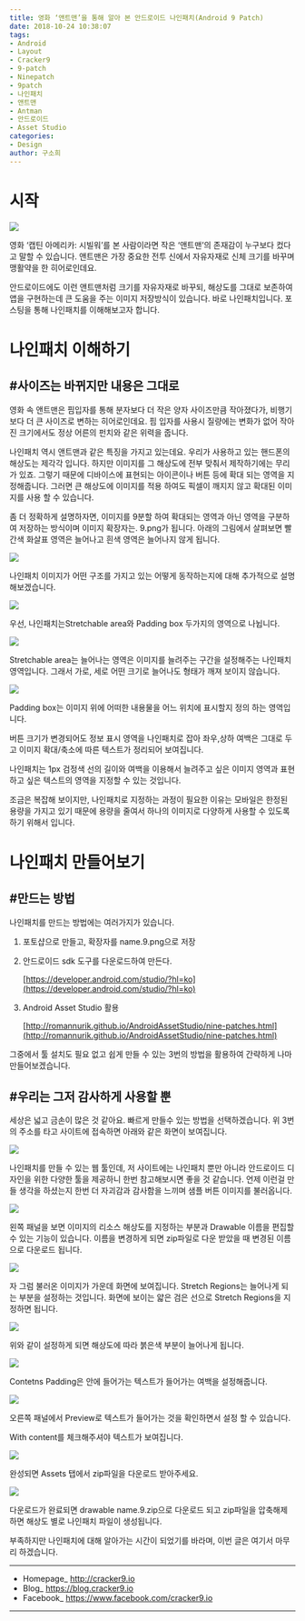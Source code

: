 ```yaml
---
title: 영화 ‘앤트맨’을 통해 알아 본 안드로이드 나인패치(Android 9 Patch)
date: 2018-10-24 10:38:07
tags:
- Android
- Layout
- Cracker9
- 9-patch
- Ninepatch
- 9patch
- 나인패치
- 앤트맨
- Antman
- 안드로이드
- Asset Studio
categories:
- Design
author: 구소희
---
```


# **시작**

![](/img/9patch/1.gif)

영화 ‘캡틴 아메리카: 시빌워’를 본 사람이라면 작은 ‘앤트맨’의 존재감이 누구보다 컸다고 말할 수 있습니다. 앤트맨은 가장 중요한 전투 신에서 자유자재로 신체 크기를 바꾸며 맹활약을 한 히어로인데요.

안드로이드에도 이런 앤트맨처럼 크기를 자유자재로 바꾸되, 해상도를 그대로 보존하여 앱을 구현하는데 큰 도움을 주는 이미지 저장방식이 있습니다. 바로 나인패치입니다. 포스팅을 통해 나인패치를 이해해보고자 합니다.

# **나인패치 이해하기**

## **#사이즈는 바뀌지만 내용은 그대로**

영화 속 앤트맨은 핌입자를 통해 분자보다 더 작은 양자 사이즈만큼 작아졌다가, 비행기보다 더 큰 사이즈로 변하는 히어로인데요. 핌 입자를 사용시 질량에는 변화가 없어 작아진 크기에서도 정상 어른의 펀치와 같은 위력을 줍니다.

나인패치 역시 앤트맨과 같은 특징을 가지고 있는데요. 우리가 사용하고 있는 핸드폰의 해상도는 제각각 입니다. 하지만 이미지를 그 해상도에 전부 맞춰서 제작하기에는 무리가 있죠. 그렇기 때문에 디바이스에 표현되는 아이콘이나 버튼 등에 확대 되는 영역을 지정해줍니다. 그러면 큰 해상도에 이미지를 적용 하여도 픽셀이 깨지지 않고 확대된 이미지를 사용 할 수 있습니다.

좀 더 정확하게 설명하자면, 이미지를 9분할 하여 확대되는 영역과 아닌 영역을 구분하여 저장하는 방식이며 이미지 확장자는. 9.png가 됩니다. 아래의 그림에서 살펴보면 빨간색 화살표 영역은 늘어나고 흰색 영역은 늘어나지 않게 됩니다.

![](/img/9patch/2.png)

나인패치 이미지가 어떤 구조를 가지고 있는 어떻게 동작하는지에 대해 추가적으로 설명해보겠습니다.

![](/img/9patch/3.jpg)

우선, 나인패치는Stretchable area와 Padding box 두가지의 영역으로 나뉩니다.

![](/img/9patch/4.jpg)

Stretchable area는 늘어나는 영역은 이미지를 늘려주는 구간을 설정해주는 나인패치 영역입니다. 그래서 가로, 세로 어떤 크기로 늘어나도 형태가 깨져 보이지 않습니다.

![](/img/9patch/5.jpg)

Padding box는 이미지 위에 어떠한 내용물을 어느 위치에 표시할지 정의 하는 영역입니다.

버튼 크기가 변경되어도 정보 표시 영역을 나인패치로 잡아 좌우,상하 여백은 그대로 두고 이미지 확대/축소에 따른 텍스트가 정리되어 보여집니다.

나인패치는 1px 검정색 선의 길이와 여백을 이용해서 늘려주고 싶은 이미지 영역과 표현하고 싶은 텍스트의 영역을 지정할 수 있는 것입니다.

조금은 복잡해 보이지만, 나인패치로 지정하는 과정이 필요한 이유는 모바일은 한정된 용량을 가지고 있기 때문에 용량을 줄여서 하나의 이미지로 다양하게 사용할 수 있도록 하기 위해서 입니다.

# **나인패치 만들어보기**

## **#만드는 방법**

나인패치를 만드는 방법에는 여러가지가 있습니다.

1. 포토샵으로 만들고, 확장자를 name.9.png으로 저장
2. 안드로이드 sdk 도구를 다운로드하여 만든다.

    [https://developer.android.com/studio/?hl=ko](https://developer.android.com/studio/?hl=ko) 

3. Android Asset Studio 활용

    [http://romannurik.github.io/AndroidAssetStudio/nine-patches.html](http://romannurik.github.io/AndroidAssetStudio/nine-patches.html)

그중에서 툴 설치도 필요 없고 쉽게 만들 수 있는 3번의 방법을 활용하여 간략하게 나마 만들어보겠습니다.

## **#우리는 그저 감사하게 사용할 뿐**

세상은 넓고 금손이 많은 것 같아요. 빠르게 만들수 있는 방법을 선택하겠습니다. 위 3번의 주소를 타고 사이트에 접속하면 아래와 같은 화면이 보여집니다.

![](/img/9patch/6.png)

나인패치를 만들 수 있는 웹 툴인데, 저 사이트에는 나인패치 뿐만 아니라 안드로이드 디자인을 위한 다양한 툴을 제공하니 한번 참고해보시면 좋을 것 같습니다. 언제 이런걸 만들 생각을 하셨는지 한번 더 자괴감과 감사함을 느끼며 샘플 버튼 이미지를 불러옵니다.

![](/img/9patch/7.png)

왼쪽 패널을 보면 이미지의 리소스 해상도를 지정하는 부분과 Drawable 이름을 편집할 수 있는 기능이 있습니다. 이름을 변경하게 되면 zip파일로 다운 받았을 때 변경된 이름으로 다운로드 됩니다.

![](/img/9patch/8.png)

자 그럼 불러온 이미지가 가운데 화면에 보여집니다. Stretch Regions는 늘어나게 되는 부분을 설정하는 것입니다. 화면에 보이는 얇은 검은 선으로 Stretch Regions을 지정하면 됩니다.

![](/img/9patch/9.png)

위와 같이 설정하게 되면 해상도에 따라 붉은색 부분이 늘어나게 됩니다.

![](/img/9patch/10.png)

Contetns Padding은 안에 들어가는 텍스트가 들어가는 여백을 설정해줍니다.

![](/img/9patch/11.png)

오른쪽 패널에서 Preview로 텍스트가 들어가는 것을 확인하면서 설정 할 수 있습니다.

With content를 체크해주셔야 텍스트가 보여집니다.

![](/img/9patch/12.png)

완성되면 Assets 탭에서 zip파일을 다운로드 받아주세요.

![](/img/9patch/13.png)

다운로드가 완료되면 drawable name.9.zip으로 다운로드 되고 zip파일을 압축해제 하면 해상도 별로 나인패치 파일이 생성됩니다.

부족하지만 나인패치에 대해 알아가는 시간이 되었기를 바라며, 이번 글은 여기서 마무리 하겠습니다.

_____

* Homepage_ http://cracker9.io
* Blog_ https://blog.cracker9.io
* Facebook_ https://www.facebook.com/cracker9.io

_____

